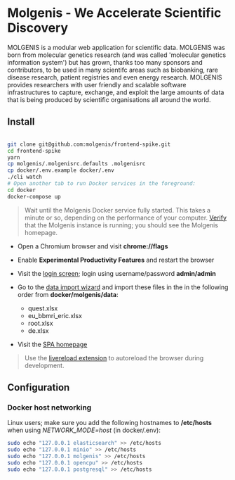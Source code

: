 # Molgenis - We Accelerate Scientific Discovery

MOLGENIS is a modular web application for scientific data. MOLGENIS was born from
molecular genetics research (and was called 'molecular genetics information system')
but has grown, thanks too many sponsors and contributors, to be used in many
scientifc areas such as biobanking, rare disease research, patient registries
and even energy research. MOLGENIS provides researchers with user friendly and
scalable software infrastructures to capture, exchange, and exploit the large
amounts of data that is being produced by scientific organisations all around
the world.

## Install

```bash

git clone git@github.com:molgenis/frontend-spike.git
cd frontend-spike
yarn
cp molgenis/.molgenisrc.defaults .molgenisrc
cp docker/.env.example docker/.env
./cli watch
# Open another tab to run Docker services in the foreground:
cd docker
docker-compose up
```

> Wait until the Molgenis Docker service fully started. This takes a minute or so, depending on the performance of your computer. [Verify](http://localhost:8080) that the Molgenis instance is running; you should see the Molgenis homepage.

* Open a Chromium browser and visit **chrome://flags**
* Enable **Experimental Productivity Features** and restart the browser
* Visit the [login screen](http://localhost/login); login using username/password **admin/admin**
* Go to the [data import wizard](http://localhost/menu/importdata/) and import these files in the in the following order from **docker/molgenis/data**:
  * quest.xlsx
  * eu_bbmri_eric.xlsx
  * root.xlsx
  * de.xlsx

* Visit the [SPA homepage](http://localhost)

> Use the [livereload extension](https://chrome.google.com/webstore/detail/livereload/jnihajbhpnppcggbcgedagnkighmdlei) to autoreload the browser during development.

## Configuration

### Docker host networking

Linux users; make sure you add the following hostnames to **/etc/hosts** when
using *NETWORK_MODE=host* (in docker/.env):

```bash
sudo echo "127.0.0.1 elasticsearch" >> /etc/hosts
sudo echo "127.0.0.1 minio" >> /etc/hosts
sudo echo "127.0.0.1 molgenis" >> /etc/hosts
sudo echo "127.0.0.1 opencpu" >> /etc/hosts
sudo echo "127.0.0.1 postgresql" >> /etc/hosts
```
